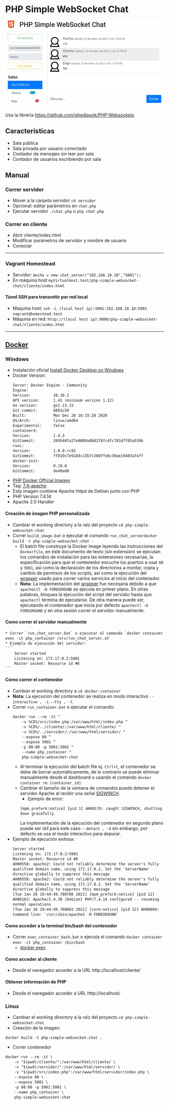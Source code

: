 # PHP Simple WebSocket Chat

![Pantalla](https://github.com/jbvazquez/php-simple-websocket-chat/blob/master/cliente/img/pantallaso.jpg?raw=true)

Usa la librería https://github.com/ghedipunk/PHP-Websockets

## Características
* Sala pública
* Sala privada por usuario conectado
* Contador de mensajes sin leer por sala
* Contador de usuarios escribiendo por sala

## Manual

### Correr servidor

* Mover a la carpeta servidor `cd servidor`
* Opcional: editar parámetros en `chat.php`
* Ejecutar servidor `./chat.php` o `php chat.php`

### Correr en cliente
* Abrir cliente/index.html
* Modificar parámetros de servidor y nombre de usuario
* Conectar

---

### Vagrant Homestead

* Servidor: `$echo = new chat_server("192.168.10.10","5001");`
* En máquina host `myVirtualHost.test/php-simple-websocket-chat/cliente/index.html`

#### Túnel SSH para transmitir por red local
* Maquina host: `ssh -L (local host ip):5001:192.168.10.10:5001 vagrant@homestead.test`
* Máquina en red: `http://(local host ip):8000/php-simple-websocket-chat/cliente/index.html`

---
## [Docker](https://docs.docker.com/get-started/overview/)
### Windows
* Instalación oficial [Install Docker Desktop on Windows](https://docs.docker.com/docker-for-windows/install/)
* Docker Version:
	```
	Server: Docker Engine - Community
	Engine:
	Version:          20.10.2
	API version:      1.41 (minimum version 1.12)
	Go version:       go1.13.15
	Git commit:       8891c58
	Built:            Mon Dec 28 16:15:28 2020
	OS/Arch:          linux/amd64
	Experimental:     false
	containerd:
	Version:          1.4.3
	GitCommit:        269548fa27e0089a8b8278fc4fc781d7f65a939b
	runc:
	Version:          1.0.0-rc92
	GitCommit:        ff819c7e9184c13b7c2607fe6c30ae19403a7aff
	docker-init:
	Version:          0.19.0
	GitCommit:        de40ad0
	```
* [PHP Docker Official Images](https://hub.docker.com/_/php)
 * Tag: [7.4-apache](https://github.com/docker-library/php/blob/74175669f4162058e1fb0d2b0cf342e35f9c0804/7.4/buster/apache/Dockerfile)
 * Esta imagen contiene Apache httpd de Debian junto con PHP
 * PHP Version 7.4.14
 * Apache 2.0 Handler

#### Creación de imagen PHP personalizada
* Cambiar el working directory a la raíz del proyecto `cd php-simple-websocket-chat`
* Correr `build_image.bat` o ejecutar el comando `run_chat_serverdocker build -t php-simple-websocket-chat .`
  * El batch file construye la Docker image leyendo las instrucciones del `Dockerfile`, en éste documento de texto (sin extensión) se ejecutan los comandos de instalación para las extensiones necesarias, la especificación para que el contenedor escuche los puertos a usar `80` y `5001`, así como la declaración de los directorios a montar, copia y cambio de permisos de los scripts, así como la ejecución del [wrapper](https://docs.docker.com/config/containers/multi-service_container/) usado para correr varios servicios al inicio del contenedor.
  * **Nota**:  La implementación del [wrapper](https://docs.docker.com/config/containers/multi-service_container/) fue necesaria debido a que `apachectl -D FOREGROUND` se ejecuta en primer plano. En otras palabras, bloquea la ejecución del script del servidor hasta que `apachectl` termina de ejecutarse.
  De otra manera puede ser, ejecutando el contenedor que inicia por defecto `apachectl -D FOREGROUND` y en otra sesión correr el servidor manualmente.

#### Como correr el servidor manualmente
	* Correr `run_chat_server.bat` o ejecutar el comando `docker container exec -it php_container /srv/run_chat_server.sh`
	* Ejemplo de ejecución del servidor:
	```
		Server started
		Listening on: 172.17.0.2:5001
		Master socket: Resource id #6
	```

#### Como correr el contenedor
* Cambiar el working directory a `cd docker-container`
* **Nota:** La ejecución del contenedor se realiza en modo interactivo `--interactive , -i` `--tty , -t`.
* Correr `run_container.bat` o ejecutar el comando:
	```
	docker run --rm -it ^
		-v %CD%/src/index.php:/var/www/html/index.php ^
		-v %CD%/../cliente/:/var/www/html/cliente/ ^
		-v %CD%/../servidor/:/var/www/html/servidor/ ^
		--expose 80 ^
		--expose 5001 ^
		-p 80:80 -p 5001:5001 ^
		--name php_container ^
		php-simple-websocket-chat
	```
	* Al terminar la ejecución del batch file ej. `Ctrl+C`, el contenedor se debe de borrar automáticamente, de lo contrario se puede eliminar manualmente desde el dashboard o usando el comando `docker container rm [container_id]`.
	* Cambiar el tamaño de la ventana de comandos puede detener el servidor Apache al recibir una señal [SIGWINCH](https://stackoverflow.com/questions/48086606/docker-container-exits-when-using-it-option).
		* Ejemplo de error:
		```
		[mpm_prefork:notice] [pid 1] AH00170: caught SIGWINCH, shutting down gracefully
		```
		La implementación de la ejecución del contenedor en segundo plano puede ser útil para este caso `--detach , -d` sin embargo, por defecto se usa el modo interactivo para depurar.
* Ejemplo de ejecución exitosa:
	```
	Server started
	Listening on: 172.17.0.2:5001
	Master socket: Resource id #6
	AH00558: apache2: Could not reliably determine the server's fully qualified domain name, using 172.17.0.2. Set the 'ServerName' directive globally to suppress this message
	AH00558: apache2: Could not reliably determine the server's fully qualified domain name, using 172.17.0.2. Set the 'ServerName' directive globally to suppress this message
	[Tue Jan 26 19:44:49.788786 2021] [mpm_prefork:notice] [pid 12] AH00163: Apache/2.4.38 (Debian) PHP/7.4.14 configured -- resuming normal operations
	[Tue Jan 26 19:44:49.788862 2021] [core:notice] [pid 12] AH00094: Command line: '/usr/sbin/apache2 -D FOREGROUND'
	```

#### Como acceder a la terminal bin/bash del contenedor
* Correr `exec_container_bash.bat` o ejecuta el comando `docker container exec -it php_container /bin/bash`
  * [docker exec](https://docs.docker.com/engine/reference/commandline/exec/)

#### Como acceder al cliente
* Desde el navegador acceder a la URL http://localhost/cliente/

#### Obtener información de PHP
* Desde el navegador acceder a URL http://localhost/

### Linux
* Cambiar el working directory a la raíz del proyecto `cd php-simple-websocket-chat`
* Creación de la imagen:
```
docker build -t php-simple-websocket-chat .
```
* Correr contenedor
```
docker run --rm -it \
	-v "$(pwd)/cliente/":/var/www/html/cliente/ \
	-v "$(pwd)/servidor/":/var/www/html/servidor/ \
	-v "$(pwd)/src/index.php":/var/www/html/servidor/index.php \
	--expose 80 \
	--expose 5001 \
	-p 80:80 -p 5001:5001 \
	--name php_container \
	php-simple-websocket-chat
```
